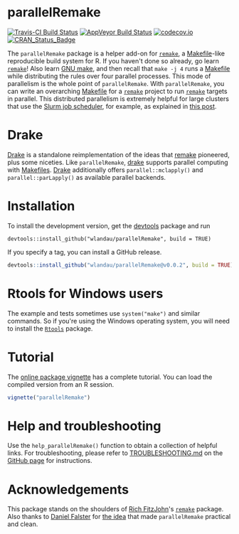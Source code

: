 # parallelRemake

[![Travis-CI Build Status](https://travis-ci.org/wlandau/parallelRemake.svg?branch=master)](https://travis-ci.org/wlandau/parallelRemake)
[![AppVeyor Build Status](https://ci.appveyor.com/api/projects/status/github/wlandau/parallelRemake?branch=master&svg=true)](https://ci.appveyor.com/project/wlandau/parallelRemake)
[![codecov.io](https://codecov.io/github/wlandau/parallelRemake/coverage.svg?branch=master)](https://codecov.io/github/wlandau/parallelRemake?branch=master)
[![CRAN_Status_Badge](http://www.r-pkg.org/badges/version/parallelRemake)](http://cran.r-project.org/package=parallelRemake)

The `parallelRemake` package is a helper add-on for [`remake`](https://github.com/richfitz/remake), a [Makefile](https://www.gnu.org/software/make/)-like reproducible build system for R. If you haven't done so already, go learn [`remake`](https://github.com/richfitz/remake)! Also learn [GNU make](https://www.gnu.org/software/make/), and then recall that `make -j 4` runs a [Makefile](https://www.gnu.org/software/make/) while distributing the rules over four parallel processes. This mode of parallelism is the whole point of `parallelRemake`. With `parallelRemake`, you can write an overarching [Makefile](https://www.gnu.org/software/make/) for a [`remake`](https://github.com/richfitz/remake) project to run [`remake`](https://github.com/richfitz/remake) targets in parallel. This distributed parallelism is extremely helpful for large clusters that use the [Slurm job scheduler](http://slurm.schedmd.com/), for example, as explained in [this post](http://plindenbaum.blogspot.com/2014/09/parallelizing-gnu-make-4-in-slurm.html).

# Drake

[Drake](https://github.com/wlandau-lilly/drake) is a standalone reimplementation of the ideas that [remake](https://github.com/richfitz/remake) pioneered, plus some niceties. Like `parallelRemake`, [drake](https://github.com/wlandau-lilly/drake) supports parallel computing with [Makefiles](https://www.gnu.org/software/make/). [Drake](https://github.com/wlandau-lilly/drake) additionally offers  `parallel::mclapply()` and `parallel::parLapply()` as available parallel backends.

# Installation

To install the development version, get the [devtools](https://cran.r-project.org/web/packages/devtools/) package and run

```
devtools::install_github("wlandau/parallelRemake", build = TRUE)
```

If you specify a tag, you can install a GitHub release.

```r
devtools::install_github("wlandau/parallelRemake@v0.0.2", build = TRUE)
```


# Rtools for Windows users

The example and tests sometimes use `system("make")` and similar commands. So if you're using the Windows operating system, you will need to install the [`Rtools`](https://github.com/stan-dev/rstan/wiki/Install-Rtools-for-Windows) package.

# Tutorial

The [online package vignette](https://github.com/wlandau/parallelRemake/blob/master/vignettes/parallelRemake.Rmd) has a complete tutorial. You can load the compiled version from an R session.

```r
vignette("parallelRemake")
```


# Help and troubleshooting

Use the `help_parallelRemake()` function to obtain a collection of helpful links. For troubleshooting, please refer to [TROUBLESHOOTING.md](https://github.com/wlandau/parallelRemake/blob/master/TROUBLESHOOTING.md) on the [GitHub page](https://github.com/wlandau/parallelRemake) for instructions.

# Acknowledgements

This package stands on the shoulders of [Rich FitzJohn](https://richfitz.github.io/)'s [`remake`](https://github.com/richfitz/remake) package. Also thanks to [Daniel Falster](http://danielfalster.com/) for [the idea](https://github.com/richfitz/remake/issues/84) that made `parallelRemake` practical and clean.
